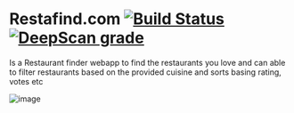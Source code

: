 # Restafind.com [![Build Status](https://travis-ci.com/yashwanth2804/Restaurant.svg?branch=master)](https://travis-ci.com/yashwanth2804/Restaurant)  [![DeepScan grade](https://deepscan.io/api/teams/7998/projects/10127/branches/136275/badge/grade.svg)](https://deepscan.io/dashboard#view=project&tid=7998&pid=10127&bid=136275)
    
   Is a Restaurant finder webapp to find the restaurants you love and can able to filter restaurants based on the provided cuisine and sorts basing rating, votes etc

![image](https://thepracticaldev.s3.amazonaws.com/i/sjj2b7nz7vipj27opfmj.JPG)


